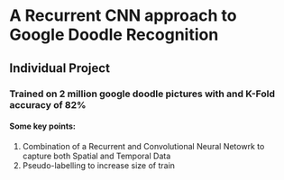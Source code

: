 # A Recurrent CNN approach to Google Doodle Recognition
## Individual Project
### Trained on 2 million google doodle pictures with and K-Fold accuracy of 82%
#### Some key points:
1. Combination of a Recurrent and Convolutional Neural Netowrk to capture both Spatial and Temporal Data
2. Pseudo-labelling to increase size of train
